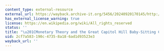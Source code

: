 ```yaml
---
content_type: external-resource
external_url: https://wayback.archive-it.org/5456/20240920170145/http://www.eecs.harvard.edu/cs286r/courses/fall09/papers/coop.pdf
has_external_license_warning: true
license: https://en.wikipedia.org/wiki/All_rights_reserved
status: ''
title: "\u201CMonetary Theory and the Great Capitol Hill Baby-Sitting Co-op Crisis,\u201D"
uid: 2cf7a583-190c-4735-8a18-6ad1d93523e3
wayback_url: ''
---
```


